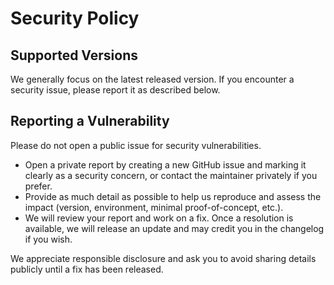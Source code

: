 # Security Policy

## Supported Versions

We generally focus on the latest released version. If you encounter a security issue, please report it as described below.

## Reporting a Vulnerability

Please do not open a public issue for security vulnerabilities.

- Open a private report by creating a new GitHub issue and marking it clearly as a security concern, or contact the maintainer privately if you prefer.
- Provide as much detail as possible to help us reproduce and assess the impact (version, environment, minimal proof-of-concept, etc.).
- We will review your report and work on a fix. Once a resolution is available, we will release an update and may credit you in the changelog if you wish.

We appreciate responsible disclosure and ask you to avoid sharing details publicly until a fix has been released.
